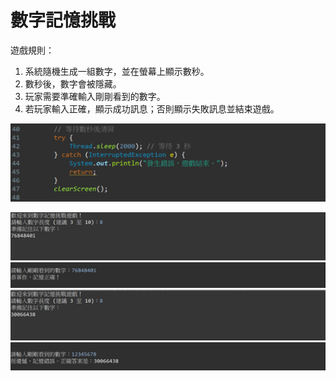 # 數字記憶挑戰
遊戲規則：
1. 系統隨機生成一組數字，並在螢幕上顯示數秒。
2. 數秒後，數字會被隱藏。
3. 玩家需要準確輸入剛剛看到的數字。
4. 若玩家輸入正確，顯示成功訊息；否則顯示失敗訊息並結束遊戲。  
  
![](imgs/圖片8.png) 

![](imgs/圖片10.png) 
![](imgs/圖片9.png)
![](imgs/圖片11.png) 
![](imgs/圖片12.png) 